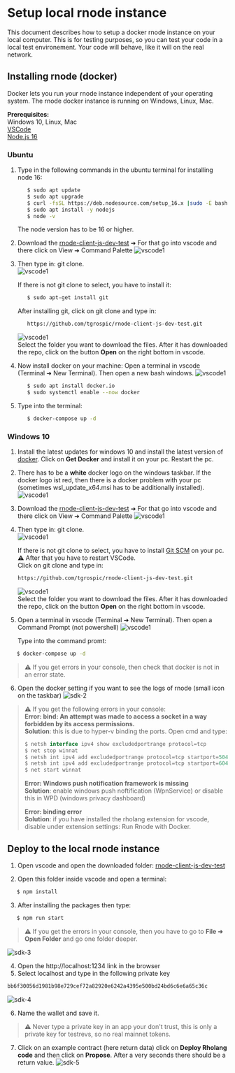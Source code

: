 # Setup local rnode instance

This document describes how to setup a docker rnode instance on your local computer. This is for testing purposes, so you can test your code in a local test environement. Your code will behave, like it will on the real network.

## Installing rnode (docker)

Docker lets you run your rnode instance independent of your operating system.
The rnode docker instance is running on Windows, Linux, Mac.

**Prerequisites:**  
Windows 10, Linux, Mac  
[VSCode](https://code.visualstudio.com/)  
[Node.js 16](https://nodejs.org/dist/v16.6.1/node-v16.6.1-x64.msi)

### Ubuntu

1. Type in the following commands in the ubuntu terminal for installing node 16:

   ```bash
      $ sudo apt update
      $ sudo apt upgrade
      $ curl -fsSL https://deb.nodesource.com/setup_16.x |sudo -E bash -
      $ sudo apt install -y nodejs
      $ node -v
   ```

   The node version has to be 16 or higher.

2. Download the [rnode-client-js-dev-test](https://github.com/tgrospic/rnode-client-js-dev-test) ➜ For that go into vscode and there click on View ➜ Command Palette
   ![vscode1](./images/vscode-8.png)
3. Then type in: git clone.  
    ![vscode1](./images/vscode-9.png)

   If there is not git clone to select, you have to install it:

   ```bash
      $ sudo apt-get install git
   ```

   After installing git, click on git clone and type in:

   ```bash
      https://github.com/tgrospic/rnode-client-js-dev-test.git
   ```

   ![vscode1](./images/vscode-10.png)  
   Select the folder you want to download the files. After it has downloaded the repo, click on the button **Open** on the right bottom in vscode.

4. Now install docker on your machine: Open a terminal in vscode (Terminal ➜ New Terminal). Then open a new bash windows.
   ![vscode1](./images/vscode-12.png)

   ```bash
      $ sudo apt install docker.io
      $ sudo systemctl enable --now docker
   ```

5. Type into the terminal:

   ```bash
      $ docker-compose up -d
   ```

### Windows 10

1. Install the latest updates for windows 10 and install the latest version of [docker](https://hub.docker.com/editions/community/docker-ce-desktop-windows/). Click on **Get Docker** and install it on your pc. Restart the pc.
2. There has to be a **white** docker logo on the windows taskbar.
   If the docker logo ist red, then there is a docker problem with your pc (sometimes wsl_update_x64.msi has to be additionally installed).
   ![vscode1](./images/vscode-1.png)

3. Download the [rnode-client-js-dev-test](https://github.com/tgrospic/rnode-client-js-dev-test) ➜ For that go into vscode and there click on View ➜ Command Palette
   ![vscode1](./images/vscode-8.png)
4. Then type in: git clone.  
   ![vscode1](./images/vscode-9.png)

   If there is not git clone to select, you have to install [Git SCM](https://git-scm.com/downloads) on your pc.  
   ⚠️ After that you have to restart VSCode.  
   Click on git clone and type in:

   ```bash
   https://github.com/tgrospic/rnode-client-js-dev-test.git
   ```

   ![vscode1](./images/vscode-10.png)  
   Select the folder you want to download the files. After it has downloaded the repo, click on the button **Open** on the right bottom in vscode.

5) Open a terminal in vscode (Terminal ➜ New Terminal). Then open a Command Prompt (not powershell)
   ![vscode1](./images/vscode-11.png)

   Type into the command promt:

```bash
   $ docker-compose up -d
```

> ⚠️ If you get errors in your console, then check that docker is not in an error state.

6. Open the docker setting if you want to see the logs of rnode (small icon on the taskbar)
   ![sdk-2](./images/sdk-2.png)

> ⚠️ If you get the following errors in your console:  
> **Error: bind: An attempt was made to access a socket in a way forbidden by its access permissions.**  
> **Solution**: this is due to hyper-v binding the ports. Open cmd and type:
>
> ```javascript
> $ netsh interface ipv4 show excludedportrange protocol=tcp
> $ net stop winnat
> $ netsh int ipv4 add excludedportrange protocol=tcp startport=50400 numberofports=10
> $ netsh int ipv4 add excludedportrange protocol=tcp startport=60400 numberofports=10
> $ net start winnat
> ```
>
> **Error: Windows push notification framework is missing**  
> **Solution**: enable windows push noftification (WpnService) or disable this in WPD (windows privacy dashboard)
>
> **Error: binding error**  
> **Solution**: if you have installed the rholang extension for vscode, disable under extension settings: Run Rnode with Docker.

## Deploy to the local rnode instance

1. Open vscode and open the downloaded folder: [rnode-client-js-dev-test](https://github.com/tgrospic/rnode-client-js-dev-test)

2. Open this folder inside vscode and open a terminal:

```javascript
   $ npm install
```

3. After installing the packages then type:

```javascript
   $ npm run start
```

> ⚠️ If you get the errors in your console, then you have to go to **File ➜ Open Folder** and go one folder deeper.

![sdk-3](./images/sdk-3.png)

4. Open the http://localhost:1234 link in the browser
5. Select localhost and type in the following private key

```bash
bb6f30056d1981b98e729cef72a82920e6242a4395e500bd24bd6c6e6a65c36c
```

![sdk-4](./images/sdk-4.png)

6. Name the wallet and save it.

> ⚠️ Never type a private key in an app your don't trust, this is only a private key for testrevs, so no real mainnet tokens.

7. Click on an example contract (here return data) click on **Deploy Rholang code** and then click on **Propose**. After a very seconds there should be a return value.
   ![sdk-5](./images/sdk-5.png)

